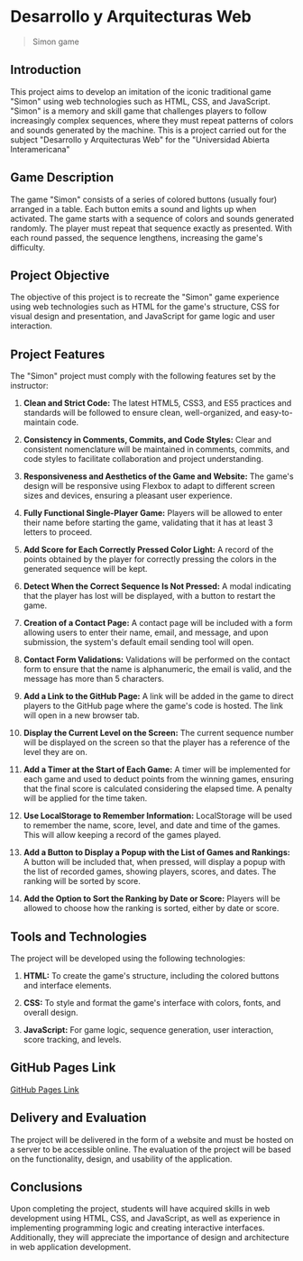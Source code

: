 # Desarrollo y Arquitecturas Web
>Simon game

## Introduction
This project aims to develop an imitation of the iconic traditional game "Simon" using web technologies such as HTML, CSS, and JavaScript. "Simon" is a memory and skill game that challenges players to follow increasingly complex sequences, where they must repeat patterns of colors and sounds generated by the machine. This is a project carried out for the subject "Desarrollo y Arquitecturas Web" for the "Universidad Abierta Interamericana"

## Game Description
The game "Simon" consists of a series of colored buttons (usually four) arranged in a table. Each button emits a sound and lights up when activated. The game starts with a sequence of colors and sounds generated randomly. The player must repeat that sequence exactly as presented. With each round passed, the sequence lengthens, increasing the game's difficulty.

## Project Objective
The objective of this project is to recreate the "Simon" game experience using web technologies such as HTML for the game's structure, CSS for visual design and presentation, and JavaScript for game logic and user interaction.

## Project Features
The "Simon" project must comply with the following features set by the instructor:

1. **Clean and Strict Code:** The latest HTML5, CSS3, and ES5 practices and standards will be followed to ensure clean, well-organized, and easy-to-maintain code.

2. **Consistency in Comments, Commits, and Code Styles:** Clear and consistent nomenclature will be maintained in comments, commits, and code styles to facilitate collaboration and project understanding.

3. **Responsiveness and Aesthetics of the Game and Website:** The game's design will be responsive using Flexbox to adapt to different screen sizes and devices, ensuring a pleasant user experience.

4. **Fully Functional Single-Player Game:** Players will be allowed to enter their name before starting the game, validating that it has at least 3 letters to proceed.

5. **Add Score for Each Correctly Pressed Color Light:** A record of the points obtained by the player for correctly pressing the colors in the generated sequence will be kept.

6. **Detect When the Correct Sequence Is Not Pressed:** A modal indicating that the player has lost will be displayed, with a button to restart the game.

7. **Creation of a Contact Page:** A contact page will be included with a form allowing users to enter their name, email, and message, and upon submission, the system's default email sending tool will open.

8. **Contact Form Validations:** Validations will be performed on the contact form to ensure that the name is alphanumeric, the email is valid, and the message has more than 5 characters.

9. **Add a Link to the GitHub Page:** A link will be added in the game to direct players to the GitHub page where the game's code is hosted. The link will open in a new browser tab.

10. **Display the Current Level on the Screen:** The current sequence number will be displayed on the screen so that the player has a reference of the level they are on.

11. **Add a Timer at the Start of Each Game:** A timer will be implemented for each game and used to deduct points from the winning games, ensuring that the final score is calculated considering the elapsed time. A penalty will be applied for the time taken.

12. **Use LocalStorage to Remember Information:** LocalStorage will be used to remember the name, score, level, and date and time of the games. This will allow keeping a record of the games played.

13. **Add a Button to Display a Popup with the List of Games and Rankings:** A button will be included that, when pressed, will display a popup with the list of recorded games, showing players, scores, and dates. The ranking will be sorted by score.

14. **Add the Option to Sort the Ranking by Date or Score:** Players will be allowed to choose how the ranking is sorted, either by date or score.

## Tools and Technologies
The project will be developed using the following technologies:

1. **HTML:** To create the game's structure, including the colored buttons and interface elements.

2. **CSS:** To style and format the game's interface with colors, fonts, and overall design.

3. **JavaScript:** For game logic, sequence generation, user interaction, score tracking, and levels.

## GitHub Pages Link
[GitHub Pages Link](https://ramirosebes.github.io/SimonGame/)

## Delivery and Evaluation
The project will be delivered in the form of a website and must be hosted on a server to be accessible online. The evaluation of the project will be based on the functionality, design, and usability of the application.

## Conclusions
Upon completing the project, students will have acquired skills in web development using HTML, CSS, and JavaScript, as well as experience in implementing programming logic and creating interactive interfaces. Additionally, they will appreciate the importance of design and architecture in web application development.
